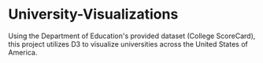 # University-Visualizations

Using the Department of Education's provided dataset (College ScoreCard), 
this project utilizes D3 to visualize universities across the United States of America.
